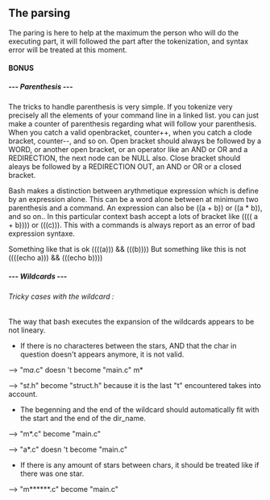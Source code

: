 ## The parsing

The paring is here to help at the maximum the person who will do the executing part, it will followed the part after the tokenization, and syntax error will be treated at this moment.

#### BONUS
##### --- Parenthesis ---

The tricks to handle parenthesis is very simple. 
If you tokenize very precisely all the elements of your command line in a linked list. you can just make a counter of parenthesis regarding what will follow your parenthesis.
When you catch a valid openbracket, counter++, when you catch a clode bracket, counter--, and so on.
Open bracket should always be followed by a WORD, or another open bracket, or an operator like an AND or OR and a REDIRECTION, the next node can be NULL also.
Close bracket should aleays be followed by a REDIRECTION OUT, an AND or OR or a closed bracket.

Bash makes a distinction between arythmetique expression which is define by an expression alone. This can be a word alone between at minimum two parenthesis and a command. An expression can also be ((a + b)) or ((a * b)), and so on.. 
In this particular context bash accept a lots of bracket like (((( a + b)))) or (((c))). This with a commands is always report as an error of bad expression syntaxe.

Something like that is ok ((((a))) && (((b))))
But something like this is not ((((echo a))) && (((echo b))))

##### --- Wildcards ---

###### Tricky cases with the wildcard :
The way that bash executes the expansion of the wildcards appears to be not lineary.
- If there is no characteres between the stars, AND that the char in question doesn't appears anymore, it is not valid.
  
--> "m*a*.c" doesn 't become "main.c" m*

--> "s*t*.h" become "struct.h" because it is the last "t" encountered takes into account.

- The begenning and the end of the wildcard should automatically fit with the start and the end of the dir_name.

--> "m*.c" become "main.c"

--> "a*.c" doesn 't become "main.c"

- If there is any amount of stars between chars, it should be treated like if there was one star.

--> "m******.c" become "main.c"
